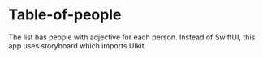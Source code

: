 # Table-of-people
The list has people with adjective for each person.
Instead of SwiftUI, this app uses storyboard which imports UIkit.


